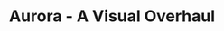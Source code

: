 ---
title: "Aurora - A Visual Overhaul"
weight: 6
type: docs
description: >
  A visuals-only setup with emphasis on consistency, based on Skyrim Modding Essentials.
---